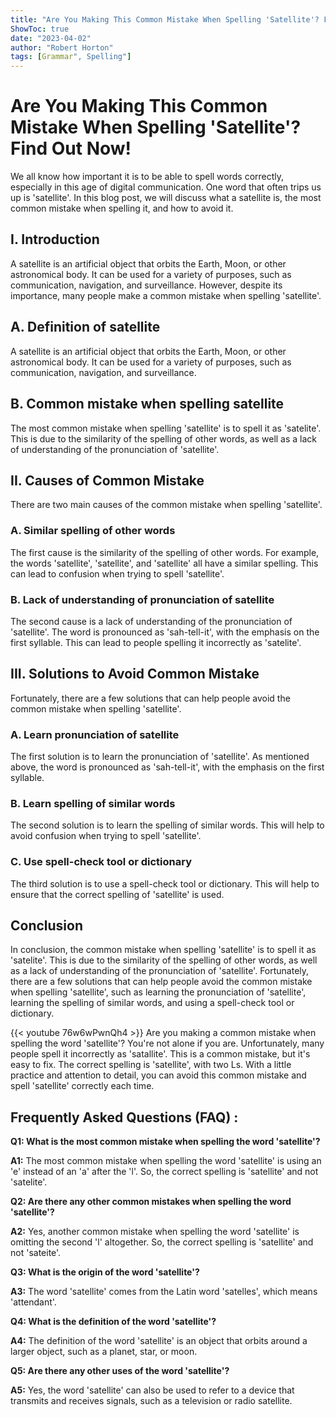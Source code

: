 ```yaml
---
title: "Are You Making This Common Mistake When Spelling 'Satellite'? Find Out Now!"
ShowToc: true 
date: "2023-04-02"
author: "Robert Horton" 
tags: [Grammar", Spelling"]
---
```

# Are You Making This Common Mistake When Spelling 'Satellite'? Find Out Now!

We all know how important it is to be able to spell words correctly, especially in this age of digital communication. One word that often trips us up is 'satellite'. In this blog post, we will discuss what a satellite is, the most common mistake when spelling it, and how to avoid it.

## I. Introduction

A satellite is an artificial object that orbits the Earth, Moon, or other astronomical body. It can be used for a variety of purposes, such as communication, navigation, and surveillance. However, despite its importance, many people make a common mistake when spelling 'satellite'.

## A. Definition of satellite

A satellite is an artificial object that orbits the Earth, Moon, or other astronomical body. It can be used for a variety of purposes, such as communication, navigation, and surveillance.

## B. Common mistake when spelling satellite

The most common mistake when spelling 'satellite' is to spell it as 'satelite'. This is due to the similarity of the spelling of other words, as well as a lack of understanding of the pronunciation of 'satellite'.

## II. Causes of Common Mistake

There are two main causes of the common mistake when spelling 'satellite'.

### A. Similar spelling of other words

The first cause is the similarity of the spelling of other words. For example, the words 'satellite', 'satellite', and 'satellite' all have a similar spelling. This can lead to confusion when trying to spell 'satellite'.

### B. Lack of understanding of pronunciation of satellite

The second cause is a lack of understanding of the pronunciation of 'satellite'. The word is pronounced as 'sah-tell-it', with the emphasis on the first syllable. This can lead to people spelling it incorrectly as 'satelite'.

## III. Solutions to Avoid Common Mistake

Fortunately, there are a few solutions that can help people avoid the common mistake when spelling 'satellite'.

### A. Learn pronunciation of satellite

The first solution is to learn the pronunciation of 'satellite'. As mentioned above, the word is pronounced as 'sah-tell-it', with the emphasis on the first syllable.

### B. Learn spelling of similar words

The second solution is to learn the spelling of similar words. This will help to avoid confusion when trying to spell 'satellite'.

### C. Use spell-check tool or dictionary

The third solution is to use a spell-check tool or dictionary. This will help to ensure that the correct spelling of 'satellite' is used.

## Conclusion

In conclusion, the common mistake when spelling 'satellite' is to spell it as 'satelite'. This is due to the similarity of the spelling of other words, as well as a lack of understanding of the pronunciation of 'satellite'. Fortunately, there are a few solutions that can help people avoid the common mistake when spelling 'satellite', such as learning the pronunciation of 'satellite', learning the spelling of similar words, and using a spell-check tool or dictionary.

{{< youtube 76w6wPwnQh4 >}} 
Are you making a common mistake when spelling the word 'satellite'? You're not alone if you are. Unfortunately, many people spell it incorrectly as 'satallite'. This is a common mistake, but it's easy to fix. The correct spelling is 'satellite', with two Ls. With a little practice and attention to detail, you can avoid this common mistake and spell 'satellite' correctly each time.

## Frequently Asked Questions (FAQ) :
**Q1: What is the most common mistake when spelling the word 'satellite'?**

**A1:** The most common mistake when spelling the word 'satellite' is using an 'e' instead of an 'a' after the 'l'. So, the correct spelling is 'satellite' and not 'satelite'. 

**Q2: Are there any other common mistakes when spelling the word 'satellite'?**

**A2:** Yes, another common mistake when spelling the word 'satellite' is omitting the second 'l' altogether. So, the correct spelling is 'satellite' and not 'sateite'. 

**Q3: What is the origin of the word 'satellite'?**

**A3:** The word 'satellite' comes from the Latin word 'satelles', which means 'attendant'. 

**Q4: What is the definition of the word 'satellite'?**

**A4:** The definition of the word 'satellite' is an object that orbits around a larger object, such as a planet, star, or moon. 

**Q5: Are there any other uses of the word 'satellite'?**

**A5:** Yes, the word 'satellite' can also be used to refer to a device that transmits and receives signals, such as a television or radio satellite.





